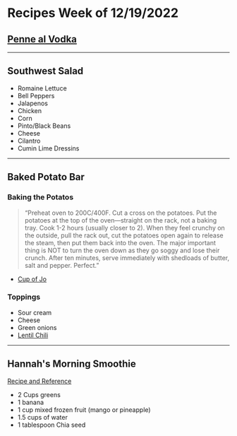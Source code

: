 # Recipes Week of 12/19/2022

## [Penne al Vodka](./penneallavodka.md)

---

## Southwest Salad

- Romaine Lettuce
- Bell Peppers
- Jalapenos
- Chicken
- Corn
- Pinto/Black Beans
- Cheese
- Cilantro
- Cumin Lime Dressins 

---

## Baked Potato Bar

### Baking the Potatos

> “Preheat oven to 200C/400F. Cut a cross on the potatoes. Put the potatoes at the top of the oven—straight on the rack, not a baking tray. Cook 1-2 hours (usually closer to 2). When they feel crunchy on the outside, pull the rack out, cut the potatoes open again to release the steam, then put them back into the oven. The major important thing is NOT to turn the oven down as they go soggy and lose their crunch. After ten minutes, serve immediately with shedloads of butter, salt and pepper. Perfect.”
- [Cup of Jo](https://cupofjo.com/2014/08/13/how-to-make-english-jacket-potatoes/)

### Toppings
- Sour cream
- Cheese
- Green onions
- [Lentil Chili](https://minimalistbaker.com/wprm_print/35351)

---

## Hannah's Morning Smoothie

[Recipe and Reference](https://joyfoodsunshine.com/green-smoothie/)

- 2 Cups greens
- 1 banana
- 1 cup mixed frozen fruit (mango or pineapple)
- 1.5 cups of water
- 1 tablespoon Chia seed